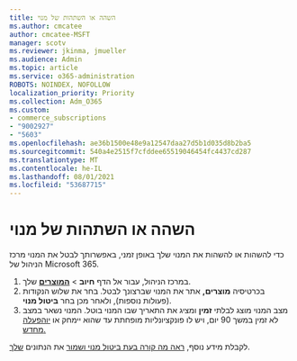 ```yaml
---
title: השהה או השתהות של מנוי
ms.author: cmcatee
author: cmcatee-MSFT
manager: scotv
ms.reviewer: jkinma, jmueller
ms.audience: Admin
ms.topic: article
ms.service: o365-administration
ROBOTS: NOINDEX, NOFOLLOW
localization_priority: Priority
ms.collection: Adm_O365
ms.custom:
- commerce_subscriptions
- "9002927"
- "5603"
ms.openlocfilehash: ae36b1500e48e9a12547daa27d5b1d035d8b2ba5
ms.sourcegitcommit: 540a4e2515f7cfddee65519046454fc4437cd287
ms.translationtype: MT
ms.contentlocale: he-IL
ms.lasthandoff: 08/01/2021
ms.locfileid: "53687715"
---
```

# <a name="suspend-or-pause-a-subscription"></a>השהה או השתהות של מנוי

כדי להשהות או להשהות את המנוי שלך באופן זמני, באפשרותך לבטל את המנוי מרכז הניהול של Microsoft 365.

1. במרכז הניהול, עבור אל הדף **חיוב**  >  **[המוצרים](https://go.microsoft.com/fwlink/p/?linkid=842054)** שלך.
2. בכרטיסיה **מוצרים,** אתר את המנוי שברצונך לבטל. בחר את שלוש הנקודות (פעולות נוספות), ולאחר מכן בחר **ביטול מנוי**.
3. מצב המנוי מוצג לבלתי **זמין** ומציג את התאריך שבו המנוי בוטל. המנוי נשאר במצב לא זמין במשך 90 יום, ויש לו פונקציונליות מופחתת עד שהוא יימחק או [יוהפעלה מחדש.](/microsoft-365/commerce/subscriptions/reactivate-your-subscription)

לקבלת מידע נוסף, [ראה מה קורה בעת ביטול מנוי ושמור](/microsoft-365/commerce/subscriptions/cancel-your-subscription#what-happens-when-you-cancel-a-subscription) את הנתונים [שלך](/microsoft-365/commerce/subscriptions/cancel-your-subscription#save-your-data).
